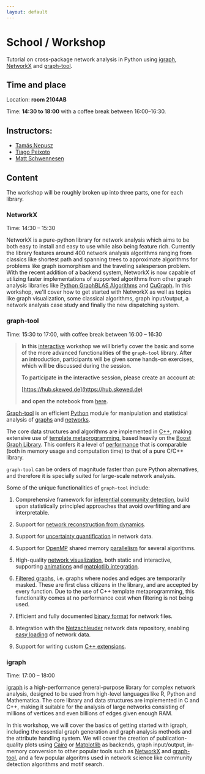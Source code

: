 ```yaml
---
layout: default
---
```


# School / Workshop

Tutorial on cross-package network analysis in Python using [igraph](https://python.igraph.org), [NetworkX](https://networkx.org) and [graph-tool](https://graph-tool.skewed.de/).

## Time and place

Location: **room 2104AB**

Time: **14:30 to 18:00** with a coffee break between 16:00–16:30.

## Instructors:

 - [Tamás Nepusz](http://github.com/ntamas/)
 - [Tiago Peixoto](https://skewed.de/tiago/)
 - [Matt Schwennesen](http://www.schwennesen.org/)

## Content

The workshop will be roughly broken up into three parts, one for each library.

### NetworkX

Time: 14:30 – 15:30

NetworkX is a pure-python library for network analysis which aims to be both
easy to install and easy to use while also being feature rich. Currently the
library features around 400 network analysis algorithms ranging from classics
like shortest path and spanning trees to approximate algorithms for problems
like graph isomorphism and the traveling salesperson problem. With the recent
addition of a backend system, NetworkX is now capable of utilizing faster
implementations of supported algorithms from other graph analysis libraries like
[Python GraphBLAS Algorithms](https://github.com/python-graphblas/graphblas-algorithms) and
[CuGraph](https://github.com/rapidsai/cugraph/tree/branch-24.04/python/nx-cugraph).
In this workshop, we'll cover how to get started with NetworkX as well as topics
like graph visualization, some classical algorithms, graph input/output, a
network analysis case study and finally the new dispatching system.

### graph-tool

Time: 15:30 to 17:00, with coffee break between 16:00 – 16:30

<style>
blockquote {
 color: inherit !important;
}
</style>

> In this <u>interactive</u> workshop we will briefly cover the basic and some
> of the more advanced functionalities of the `graph-tool` library. After an
> introduction, participants will be given some hands-on exercises, which will
> be discussed during the session.
>
> To participate in the interactive session, please create an account at:
>
>    [https://hub.skewed.de](https://hub.skewed.de)
>
> and open the notebook from [here](https://hub.skewed.de/hub/user-redirect/git-pull?repo=https%3A%2F%2Fgithub.com%2Fcount0%2Fgt-nascol&urlpath=lab%2Ftree%2Fgt-nascol%2Fgt-workshop.ipynb&branch=master).

[Graph-tool](https://graph-tool.skewed.de) is an efficient
[Python](https://www.python.org) module for manipulation and statistical
analysis of [graphs](https://en.wikipedia.org/wiki/Graph_%28mathematics%29) and
[networks](https://en.wikipedia.org/wiki/Network_theory).

The core data structures and algorithms are implemented in
[C++](https://en.wikipedia.org/wiki/C%2B%2B), making extensive use of [template
metaprogramming](https://en.wikipedia.org/wiki/Template_metaprogramming), based
heavily on the [Boost Graph
Library](https://www.boost.org/doc/libs/release/libs/graph). This confers it a
level of [performance](https://graph_tool.skewed.de/performance.html) that is
comparable (both in memory usage and computation time) to that of a pure C/C++
library.

`graph-tool` can be orders of magnitude faster than pure Python alternatives,
and therefore it is specially suited for large-scale network analysis.

Some of the unique functionalities of `graph-tool` include:

1.  Comprehensive framework for [inferential community
    detection](https://graph-tool.skewed.de/static/doc/demos/inference/inference.html#inference-howto),
    build upon statistically principled approaches that avoid overfitting and
    are interpretable.

1.  Support for [network reconstruction from
    dynamics](https://graph-tool.skewed.de/static/doc/demos/reconstruction_indirect/reconstruction.html).

1.  Support for [uncertainty
    quantification](https://graph-tool.skewed.de/static/doc/demos/reconstruction_direct/reconstruction.html)
    in network data.

1.  Support for [OpenMP](https://en.wikipedia.org/wiki/OpenMP) shared memory
    [parallelism](https://graph-tool.skewed.de/static/doc/parallel.html) for several algorithms.
    
1.  High-quality [network visualization](https://graph-tool.skewed.de/static/doc/draw.html#draw), both
    static and interactive, supporting
    [animations](https://graph-tool.skewed.de/static/doc/demos/animation/animation.html#animation) and
    [matplotlib
    integration](https://graph-tool.skewed.de/static/doc/demos/matplotlib/matplotlib.html#matplotlib-sec).
    
1.  [Filtered graphs](https://graph-tool.skewed.de/static/doc/quickstart.html#sec-graph-filtering), i.e.
    graphs where nodes and edges are temporarily masked. These are first class
    citizens in the library, and are accepted by every function. Due to the use of
    C++ template metaprogramming, this functionality comes at no performance
    cost when filtering is not being used.
    
1.  Efficient and fully documented [binary
    format](https://graph-tool.skewed.de/static/doc/gt_format.html#sec-gt-format) for network files.
    
1.  Integration with the [Netzschleuder](https://networks.skewed.de) network
    data repository, enabling [easy loading](https://graph-tool.skewed.de/static/doc/collection.html#graph_tool.collection.ns) of network data.
    
1.  Support for writing custom [C++
extensions](https://graph-tool.skewed.de/static/doc/demos/cppextensions/cppextensions.html#cppextensions).

### igraph

Time: 17:00 – 18:00

[igraph](https://igraph.org) is a high-performance general-purpose library for
complex network analysis, designed to be used from high-level languages like R,
Python and Mathematica. The core library and data structures are implemented in
C and C++, making it suitable for the analysis of large networks consisting of
millions of vertices and even billions of edges given enough RAM.

In this workshop, we will cover the basics of getting started with igraph,
including the essential graph generation and graph analysis methods and the
attribute handling system. We will cover the creation of publication-quality
plots using [Cairo](https://www.cairographics.org/) or
[Matplotlib](https://matplotlib.org/) as backends, graph input/output,
in-memory conversion to other popular tools such as
[NetworkX](https://networkx.org) and
[graph-tool](https://graph-tool.skewed.de), and a few popular algoritms used in
network science like community detection algorithms and motif search.

